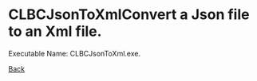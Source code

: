 
# CLBCJsonToXmlConvert a Json file to an Xml file.
          
Executable Name: CLBCJsonToXml.exe.

[Back](/codee42/CODEiverse-OST/README.md)
        
        